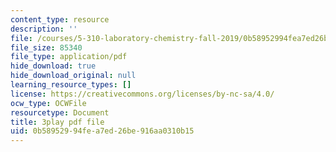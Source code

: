 ```yaml
---
content_type: resource
description: ''
file: /courses/5-310-laboratory-chemistry-fall-2019/0b58952994fea7ed26be916aa0310b15_J23egLCM2tc.pdf
file_size: 85340
file_type: application/pdf
hide_download: true
hide_download_original: null
learning_resource_types: []
license: https://creativecommons.org/licenses/by-nc-sa/4.0/
ocw_type: OCWFile
resourcetype: Document
title: 3play pdf file
uid: 0b589529-94fe-a7ed-26be-916aa0310b15
---
```

